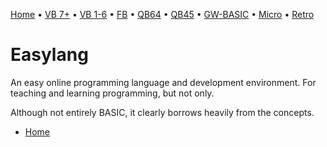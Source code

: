 [Home](https://gotbasic.com) • [VB 7+](vb.md) • [VB 1-6](vb6.md) • [FB](freebasic.md) • [QB64](qb64.md) • [QB45](qb.md) • [GW-BASIC](gw-basic.md) • [Micro](micro.md) • [Retro](retro.md)

# Easylang

An easy online programming language and development environment. For teaching and learning programming, but not only.

Although not entirely BASIC, it clearly borrows heavily from the concepts.

- [Home](https://easylang.online/)